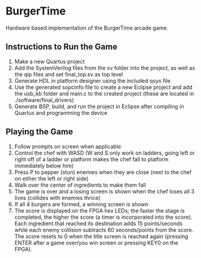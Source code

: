 # BurgerTime 
Hardware based implementation of the BurgerTime arcade game. 

## Instructions to Run the Game
1. Make a new Quartus project
2. Add the SystemVerilog files from the sv folder into the project, as well as the qip files and set final_top.sv as top level
3. Generate HDL in platform designer using the included qsys file
4. Use the generated sopcinfo file to create a new Eclipse project and add the usb_kb folder and main.c to the created project (these are located in ./software/final_drivers)
5. Generate BSP, build, and run the project in Eclipse after compiling in Quartus and programming the device

## Playing the Game
1. Follow prompts on screen when applicable
2. Control the chef with WASD (W and S only work on ladders, going left or right off of a ladder or platform makes the chef fall to platform immediately below him)
3. Press P to pepper (stun) enemies when they are close (next to the chef on either the left or right side)
4. Walk over the center of ingredients to make them fall
5. The game is over and a losing screen is shown when the chef loses all 3 lives (collides with enemies thrice)
6. If all 4 burgers are formed, a winning screen is shown
7. The score is displayed on the FPGA hex LEDs; the faster the stage is completed, the higher the score (a timer is incorporated into the score). Each ingredient that reached its destination adds 15 points/seconds while each enemy collision subtracts 60 seconds/points from the score. The score resets to 0 when the title screen is reached again (pressing ENTER after a game over/you win screen or pressing KEY0 on the FPGA). 